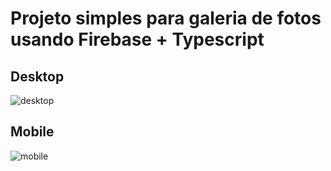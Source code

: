 # Projeto simples para galeria de fotos usando Firebase + Typescript

## Desktop

<img src='https://i.ibb.co/MSKkCwb/desktop.png' alt='desktop'>

## Mobile

<img src='https://i.ibb.co/x1MF7pJ/mobile.png' alt='mobile'>
